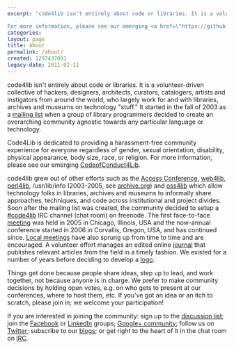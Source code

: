 ```yaml
---
excerpt: "code4lib isn't entirely about code or libraries. It is a volunteer-driven collective of hackers, designers, architects, curators, catalogers, artists and instigators from around the world, who largely work for and with libraries, archives and museums on technology \"stuff.\" It started in the fall of 2003 as a <a href=\"https://listserv.nd.edu/cgi-bin/wa?A0=CODE4LIB\">mailing list</a> when a group of library programmers decided to create an overarching community agnostic towards any particular language or technology. \r\n\r\nCode4Lib is dedicated to providing a harassment-free community experience for everyone regardless of gender, sexual orientation, disability, physical appearance, body size, race, or religion. 

For more information, please see our emerging <a href=\"https://github.com/code4lib/antiharassment-policy/blob/master/code_of_conduct.md\">CodeofConduct4Lib</a>.\r\n\r\n"
categories:
layout: page
title: About
permalink: /about/
created: 1297437091
legacy-date: 2011-02-11
---
```

code4lib isn't entirely about code or libraries. It is a volunteer-driven collective of hackers, designers, architects, curators, catalogers, artists and instigators from around the world, who largely work for and with libraries, archives and museums on technology "stuff." It started in the fall of 2003 as a <a href="https://lists.clir.org/cgi-bin/wa?A0=CODE4LIB">mailing list</a> when a group of library programmers decided to create an overarching community agnostic towards any particular language or technology. 

Code4Lib is dedicated to providing a harassment-free community experience for everyone regardless of gender, sexual orientation, disability, physical appearance, body size, race, or religion. For more information, please see our emerging <a href="https://github.com/code4lib/antiharassment-policy/blob/master/code_of_conduct.md">CodeofConduct4Lib</a>.

code4lib grew out of other efforts such as the <a href="http://etig.wordpress.com/access/">Access Conference</a>, <a href="http://lists.webjunction.org/web4lib/">web4lib</a>, <a href="http://perl4lib.perl.org/">perl4lib</a>, /usr/lib/info (2003-2005, see <a href="http://web.archive.org/web/20050525004058/http://usrlib.info/">archive.org</a>) and <a href="http://oss4lib.org/">oss4lib</a> which allow technology folks in libraries, archives and museums to informally share approaches, techniques, and code across institutional and project divides. Soon after the mailing list was created, the community decided to setup a <a href="http://code4lib.org/irc">#code4lib</a> IRC channel (chat room) on freenode. The first face-to-face <a href="http://code4lib.org/conference">meeting</a> was held in 2005 in Chicago, Illinois, USA and the now-annual conference started in 2006 in Corvallis, Oregon, USA, and has continued since. <a href="http://code4lib.org/local">Local meetings</a> have also sprung up from time to time and are encouraged.  A volunteer effort manages an edited online <a href="http://journal.code4lib.org">journal</a> that publishes relevant articles from the field in a timely fashion. We existed for a number of years before deciding to develop a <a href="/logo/">logo</a>.

Things get done because people share ideas, step up to lead, and work together, not because anyone is in charge. We prefer to make community decisions by holding open votes, e.g. on who gets to present at our conferences, where to host them, etc. If you've got an idea or an itch to scratch, please join in; we welcome your participation!

If you are interested in joining the community: sign up to the <a href="https://lists.clir.org/cgi-bin/wa?A0=CODE4LIB">discussion list</a>; join the <a href="https://www.facebook.com/group.php?gid=2239622626">Facebook</a> or <a href="http://www.linkedin.com/groups?gid=134499">LinkedIn</a> groups; <a href="https://plus.google.com/u/0/communities/114587042187424680647">Google+ community</a>; follow us on <a href="http://twitter.com/code4lib">Twitter</a>; subscribe to our <a href="http://planet.code4lib.org/">blogs</a>; or get right to the heart of it in the chat room on <a href="http://code4lib.org/irc">IRC</a>. 
